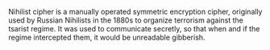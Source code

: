 Nihilist cipher is a manually operated symmetric encryption cipher, originally used by Russian Nihilists in the 1880s to organize terrorism against the tsarist regime. It was used to communicate secretly, so that when and if the regime intercepted them, it would be unreadable gibberish.
